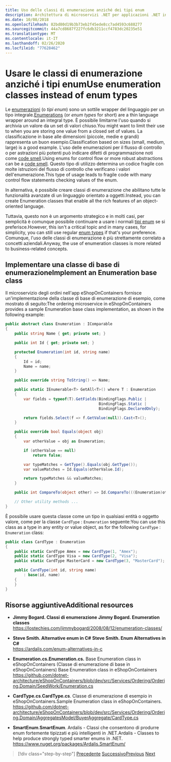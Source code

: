 ```yaml
---
title: Uso delle classi di enumerazione anziché dei tipi enum
description: Architettura di microservizi .NET per applicazioni .NET in contenitori | Informazioni su come è possibile usare le classi di enumerazione anziché i tipi enum per risolvere alcune limitazioni di questi tipi.
ms.date: 10/08/2018
ms.openlocfilehash: 82bd80d19b3b73eb2f45ede8cc7ad4593c688277
ms.sourcegitcommit: 44a7cd8687f227fc6db3211ccf4783dc20235e51
ms.translationtype: MT
ms.contentlocale: it-IT
ms.lasthandoff: 02/26/2020
ms.locfileid: "77628462"
---
```

# <a name="use-enumeration-classes-instead-of-enum-types"></a><span data-ttu-id="8ae54-103">Usare le classi di enumerazione anziché i tipi enum</span><span class="sxs-lookup"><span data-stu-id="8ae54-103">Use enumeration classes instead of enum types</span></span>

<span data-ttu-id="8ae54-104">Le [enumerazioni](../../../csharp/language-reference/builtin-types/enum.md) (o *tipi enum*) sono un sottile wrapper del linguaggio per un tipo integrale.</span><span class="sxs-lookup"><span data-stu-id="8ae54-104">[Enumerations](../../../csharp/language-reference/builtin-types/enum.md) (or *enum types* for short) are a thin language wrapper around an integral type.</span></span> <span data-ttu-id="8ae54-105">È possibile limitarne l'uso quando si archivia un valore da un set di valori chiuso.</span><span class="sxs-lookup"><span data-stu-id="8ae54-105">You might want to limit their use to when you are storing one value from a closed set of values.</span></span> <span data-ttu-id="8ae54-106">La classificazione in base alle dimensioni (piccole, medie e grandi) rappresenta un buon esempio.</span><span class="sxs-lookup"><span data-stu-id="8ae54-106">Classification based on sizes (small, medium, large) is a good example.</span></span> <span data-ttu-id="8ae54-107">L'uso delle enumerazioni per il flusso di controllo o per astrazioni più potenti può indicare difetti di programmazione noti come [code smell](https://deviq.com/code-smells/).</span><span class="sxs-lookup"><span data-stu-id="8ae54-107">Using enums for control flow or more robust abstractions can be a [code smell](https://deviq.com/code-smells/).</span></span> <span data-ttu-id="8ae54-108">Questo tipo di utilizzo determina un codice fragile con molte istruzioni del flusso di controllo che verificano i valori dell'enumerazione.</span><span class="sxs-lookup"><span data-stu-id="8ae54-108">This type of usage leads to fragile code with many control flow statements checking values of the enum.</span></span>

<span data-ttu-id="8ae54-109">In alternativa, è possibile creare classi di enumerazione che abilitano tutte le funzionalità avanzate di un linguaggio orientato a oggetti.</span><span class="sxs-lookup"><span data-stu-id="8ae54-109">Instead, you can create Enumeration classes that enable all the rich features of an object-oriented language.</span></span>

<span data-ttu-id="8ae54-110">Tuttavia, questo non è un argomento strategico e in molti casi, per semplicità è comunque possibile continuare a usare i normali [tipi enum](../../../csharp/language-reference/builtin-types/enum.md) se si preferisce.</span><span class="sxs-lookup"><span data-stu-id="8ae54-110">However, this isn't a critical topic and in many cases, for simplicity, you can still use regular [enum types](../../../csharp/language-reference/builtin-types/enum.md) if that's your preference.</span></span> <span data-ttu-id="8ae54-111">Comunque, l'uso delle classi di enumerazione è più strettamente correlato a concetti aziendali.</span><span class="sxs-lookup"><span data-stu-id="8ae54-111">Anyway, the use of enumeration classes is more related to business-related concepts.</span></span>

## <a name="implement-an-enumeration-base-class"></a><span data-ttu-id="8ae54-112">Implementare una classe di base di enumerazione</span><span class="sxs-lookup"><span data-stu-id="8ae54-112">Implement an Enumeration base class</span></span>

<span data-ttu-id="8ae54-113">Il microservizio degli ordini nell'app eShopOnContainers fornisce un'implementazione della classe di base di enumerazione di esempio, come mostrato di seguito:</span><span class="sxs-lookup"><span data-stu-id="8ae54-113">The ordering microservice in eShopOnContainers provides a sample Enumeration base class implementation, as shown in the following example:</span></span>

```csharp
public abstract class Enumeration : IComparable
{
    public string Name { get; private set; }

    public int Id { get; private set; }

    protected Enumeration(int id, string name)
    {
        Id = id;
        Name = name;
    }

    public override string ToString() => Name;

    public static IEnumerable<T> GetAll<T>() where T : Enumeration
    {
        var fields = typeof(T).GetFields(BindingFlags.Public |
                                         BindingFlags.Static |
                                         BindingFlags.DeclaredOnly);

        return fields.Select(f => f.GetValue(null)).Cast<T>();
    }

    public override bool Equals(object obj)
    {
        var otherValue = obj as Enumeration;

        if (otherValue == null)
            return false;

        var typeMatches = GetType().Equals(obj.GetType());
        var valueMatches = Id.Equals(otherValue.Id);

        return typeMatches && valueMatches;
    }

    public int CompareTo(object other) => Id.CompareTo(((Enumeration)other).Id);

    // Other utility methods ...
}
```

<span data-ttu-id="8ae54-114">È possibile usare questa classe come un tipo in qualsiasi entità o oggetto valore, come per la classe `CardType` : `Enumeration` seguente:</span><span class="sxs-lookup"><span data-stu-id="8ae54-114">You can use this class as a type in any entity or value object, as for the following `CardType` : `Enumeration` class:</span></span>

```csharp
public class CardType : Enumeration
{
    public static CardType Amex = new CardType(1, "Amex");
    public static CardType Visa = new CardType(2, "Visa");
    public static CardType MasterCard = new CardType(3, "MasterCard");

    public CardType(int id, string name)
        : base(id, name)
    {
    }
}
```

## <a name="additional-resources"></a><span data-ttu-id="8ae54-115">Risorse aggiuntive</span><span class="sxs-lookup"><span data-stu-id="8ae54-115">Additional resources</span></span>

- <span data-ttu-id="8ae54-116">**Jimmy Bogard. Classi di enumerazione** </span><span class="sxs-lookup"><span data-stu-id="8ae54-116">**Jimmy Bogard. Enumeration classes** </span></span>\
  <https://lostechies.com/jimmybogard/2008/08/12/enumeration-classes/>

- <span data-ttu-id="8ae54-117">**Steve Smith. Alternative enum in C#**  </span><span class="sxs-lookup"><span data-stu-id="8ae54-117">**Steve Smith. Enum Alternatives in C#** </span></span>\
  <https://ardalis.com/enum-alternatives-in-c>

- <span data-ttu-id="8ae54-118">**Enumeration.cs.**</span><span class="sxs-lookup"><span data-stu-id="8ae54-118">**Enumeration.cs.**</span></span> <span data-ttu-id="8ae54-119">Base Enumeration class in eShopOnContainers (Classe di enumerazione di base in eShopOnContainers) </span><span class="sxs-lookup"><span data-stu-id="8ae54-119">Base Enumeration class in eShopOnContainers </span></span>\
  <https://github.com/dotnet-architecture/eShopOnContainers/blob/dev/src/Services/Ordering/Ordering.Domain/SeedWork/Enumeration.cs>

- <span data-ttu-id="8ae54-120">**CardType.cs**.</span><span class="sxs-lookup"><span data-stu-id="8ae54-120">**CardType.cs**.</span></span> <span data-ttu-id="8ae54-121">Classe di enumerazione di esempio in eShopOnContainers.</span><span class="sxs-lookup"><span data-stu-id="8ae54-121">Sample Enumeration class in eShopOnContainers.</span></span> \
  <https://github.com/dotnet-architecture/eShopOnContainers/blob/dev/src/Services/Ordering/Ordering.Domain/AggregatesModel/BuyerAggregate/CardType.cs>

- <span data-ttu-id="8ae54-122">**SmartEnum**.</span><span class="sxs-lookup"><span data-stu-id="8ae54-122">**SmartEnum**.</span></span> <span data-ttu-id="8ae54-123">Ardalis - Classi che consentono di produrre enum fortemente tipizzati e più intelligenti in .NET.</span><span class="sxs-lookup"><span data-stu-id="8ae54-123">Ardalis - Classes to help produce strongly typed smarter enums in .NET.</span></span> \
  <https://www.nuget.org/packages/Ardalis.SmartEnum/>

>[!div class="step-by-step"]
><span data-ttu-id="8ae54-124">[Precedente](implement-value-objects.md)
>[Successivo](domain-model-layer-validations.md)</span><span class="sxs-lookup"><span data-stu-id="8ae54-124">[Previous](implement-value-objects.md)
[Next](domain-model-layer-validations.md)</span></span>
